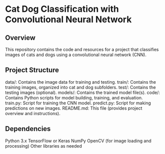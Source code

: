 # Cat Dog Classification with Convolutional Neural Network

## Overview

This repository contains the code and resources for a project that classifies images of cats and dogs using a convolutional neural network (CNN).

## Project Structure

data/: Contains the image data for training and testing.
train/: Contains the training images, organized into cat and dog subfolders.
test/: Contains the testing images (optional).
models/: Contains the trained model file(s).
code/: Contains Python scripts for model building, training, and evaluation.
train.py: Script for training the CNN model.
predict.py: Script for making predictions on new images.
README.md: This file (provides project overview and instructions).
## Dependencies

Python 3.x
TensorFlow or Keras
NumPy
OpenCV (for image loading and processing)
Other libraries as needed

